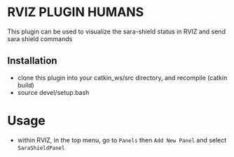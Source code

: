 # RVIZ PLUGIN HUMANS

This plugin can be used to visualize the sara-shield status in RVIZ and send sara shield commands

## Installation
* clone this plugin into your catkin_ws/src directory, and recompile (catkin build)
* source devel/setup.bash

# Usage
* within RVIZ, in the top menu, go to ```Panels``` then ```Add New Panel``` and select ```SaraShieldPanel```
